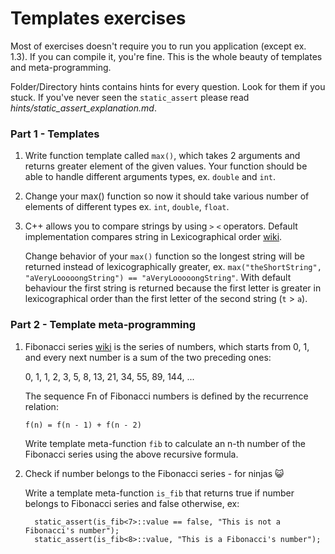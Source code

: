 Templates exercises
===================

Most of exercises doesn't require you to run you application (except ex. 1.3). If you can compile it, you're fine.
This is the whole beauty of templates and meta-programming.

Folder/Directory hints contains hints for every question. Look for them if you stuck. If you've never seen
the `static_assert` please read _hints/static_assert_explanation.md_. 

### Part 1 - Templates

1. Write function template called `max()`, which takes 2 arguments and returns greater element of the given values. 
Your function should be able to handle different arguments types, ex. `double` and `int`.

2. Change your max() function so now it should take various number of elements of different types
ex. `int`, `double`, `float`.

3. C++ allows you to compare strings by using `>` `<` operators. 
Default implementation compares string in Lexicographical order [wiki](https://en.wikipedia.org/wiki/Lexicographical_order). 

    Change behavior of your `max()` function so the longest string will be returned instead of lexicographically greater, 
ex. `max("theShortString", "aVeryLooooongString") == "aVeryLooooongString"`.
With default behaviour the first string is returned because the first letter is greater in lexicographical order 
than the first letter of the second string (`t` > `a`).


### Part 2 - Template meta-programming

1. Fibonacci series [wiki](https://en.wikipedia.org/wiki/Fibonacci_number) is the series of numbers, 
which starts from 0, 1, and every next number is a sum of the two preceding ones:

    0, 1, 1, 2, 3, 5, 8, 13, 21, 34, 55, 89, 144, ...

    The sequence Fn of Fibonacci numbers is defined by the recurrence relation:

    `f(n) = f(n - 1) + f(n - 2)`

    Write template meta-function `fib` to calculate an n-th number of the Fibonacci series using the above recursive formula.

2. Check if number belongs to the Fibonacci series - for ninjas &#128570;

    Write a template meta-function `is_fib` that returns true if number belongs to Fibonacci series and false otherwise,
    ex:
    ```
      static_assert(is_fib<7>::value == false, "This is not a Fibonacci's number");
      static_assert(is_fib<8>::value, "This is a Fibonacci's number");
    ```